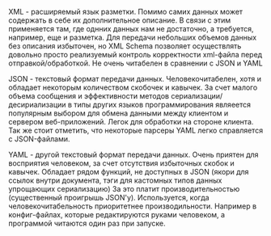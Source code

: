 XML - расширяемый язык разметки. Помимо самих данных может содержать в себе их дополнительное описание.
В связи с этим применяется там, где однних данных нам не достаточно, а требуется, например, еще и разметка.
Для передачи небольших объемов данных без описания избыточен, но XML Schema позволяет осуществлять
довольно просто реализуемый контроль корректности xml-файла перед отправкой/обработкой.
Не очень читабелен в сравнении с JSON и YAML

JSON -  текстовый формат передачи данных. Человекочитабелен, хотя и обладает некоторым количеством скобочек и кавычек.
За счет малого объема сообщения и эффективности методов сериализации/десириализации в типы других языков программирования
являеется популярным выбором для обмена данными между клиентом и сервером веб-приложений. 
Легок для обработки на стороне клиента.
Так же стоит отметить, что некоторые парсеры YAML легко справляется с JSON-файлами.

YAML -  другой текстовый формат передачи данных. Очень приятен для восприятия человеком, за счет отсутствия избыточных скобок и кавычек.
Обладает рядом функций, не доступных в JSON (якори для ссылок внутри документа, тэги для кастомных типов данных упрощающих сериализацию)
За это платит производительностью (существенный проигрышь JSON'у). Используется, когда человекочитабельность приоритетнее производильности.
Например в конфиг-файлах, которые редактируются руками человеком, а программой читаются один раз при запуске. 
